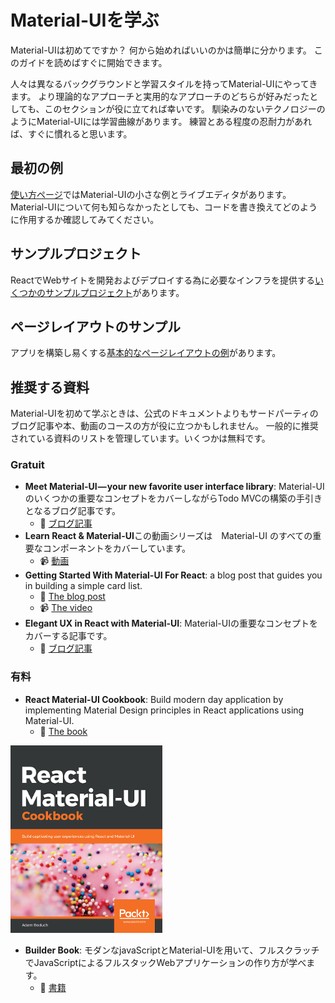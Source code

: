 # Material-UIを学ぶ

<p class="description">Material-UIは初めてですか？ 何から始めればいいのかは簡単に分かります。 このガイドを読めばすぐに開始できます。</p>

人々は異なるバックグラウンドと学習スタイルを持ってMaterial-UIにやってきます。 より理論的なアプローチと実用的なアプローチのどちらが好みだったとしても、このセクションが役に立てれば幸いです。 馴染みのないテクノロジーのようにMaterial-UIには学習曲線があります。 練習とある程度の忍耐力があれば、すぐに慣れると思います。

## 最初の例

[使い方ページ](/getting-started/usage/#quick-start)ではMaterial-UIの小さな例とライブエディタがあります。 Material-UIについて何も知らなかったとしても、コードを書き換えてどのように作用するか確認してみてください。

## サンプルプロジェクト

ReactでWebサイトを開発およびデプロイする為に必要なインフラを提供する[いくつかのサンプルプロジェクト](/getting-started/example-projects/)があります。

## ページレイアウトのサンプル

アプリを構築し易くする[基本的なページレイアウトの例](/getting-started/page-layout-examples/)があります。

## 推奨する資料

Material-UIを初めて学ぶときは、公式のドキュメントよりもサードパーティのブログ記事や本、動画のコースの方が役に立つかもしれません。 一般的に推奨されている資料のリストを管理しています。いくつかは無料です。

### Gratuit

- **Meet Material-UI — your new favorite user interface library**: Material-UIのいくつかの重要なコンセプトをカバーしながらTodo MVCの構築の手引きとなるブログ記事です。 
  - 📝 [ブログ記事](https://medium.freecodecamp.org/meet-your-material-ui-your-new-favorite-user-interface-library-6349a1c88a8c)
- **Learn React & Material-UI**この動画シリーズは　Material-UI のすべての重要なコンポーネントをカバーしています。 
  - 📹 [動画](https://www.youtube.com/watch?v=xm4LX5fJKZ8&list=PLcCp4mjO-z98WAu4sd0eVha1g-NMfzHZk)
- **Getting Started With Material-UI For React**: a blog post that guides you in building a simple card list. 
  - 📝 [The blog post](https://medium.com/codingthesmartway-com-blog/getting-started-with-material-ui-for-react-material-design-for-react-364b2688b555)
  - 📹 [The video](https://www.youtube.com/watch?v=PWadEeOuv5o)
- **Elegant UX in React with Material-UI**: Material-UIの重要なコンセプトをカバーする記事です。 
  - 📝 [ブログ記事](https://alligator.io/react/material-ui/)

### 有料

- **React Material-UI Cookbook**: Build modern day application by implementing Material Design principles in React applications using Material-UI. 
  - 📘 [The book](https://www.amazon.com/gp/product/1789615224/ref=as_li_tl?ie=UTF8&camp=1789&creative=9325&creativeASIN=1789615224&linkCode=as2&tag=oliviertassin-20&linkId=79aec1cb9db829135838614ac1953380)

[![cookbook](/static/blog/material-ui-v4-is-out/cookbook.png)](https://www.amazon.com/gp/product/1789615224/ref=as_li_tl?ie=UTF8&camp=1789&creative=9325&creativeASIN=1789615224&linkCode=as2&tag=oliviertassin-20&linkId=79aec1cb9db829135838614ac1953380)

- **Builder Book**: モダンなjavaScriptとMaterial-UIを用いて、フルスクラッチでJavaScriptによるフルスタックWebアプリケーションの作り方が学べます。 
  - 📘 [書籍](https://builderbook.org/book)